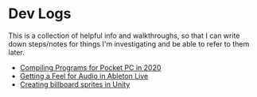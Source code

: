 # Dev Logs

This is a collection of helpful info and walkthroughs, so that I can write down steps/notes for things I'm investigating and be able to refer to them later.

* [Compiling Programs for Pocket PC in 2020](pocket-pc/pocket-pc.md)
* [Getting a Feel for Audio in Ableton Live](ableton-live/ableton-live.md)
* [Creating billboard sprites in Unity](unity/billboard-sprites.md)
